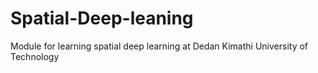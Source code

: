 # Spatial-Deep-leaning
Module for learning spatial deep learning at Dedan Kimathi University of Technology
